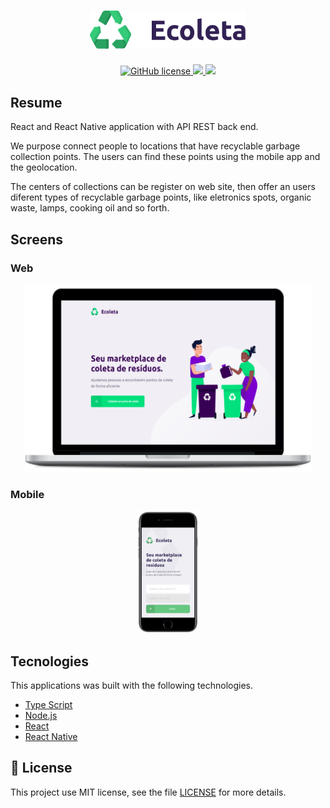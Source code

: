 <h1 align="center">
<img src="web/src/assets/logo.svg" width="250px" />
</h1>

<p align="center">
    <a href="https://github.com/ArielKollross/Ecoleta/blob/master/LICENSE">
        <img alt="GitHub license" 
        src="https://github.com/ArielKollross/Ecoleta/blob/master/LICENSE?color=sucess">
    </a>
	<a href="https://github.com/ArielKollross/Ecoleta">
	    <img src="https://img.shields.io/badge/author-ArielKollross-purple">
	</a>
    <a href="https://github.com/ArielKollross/Ecoleta/search?l=typescript">
	    <img src="https://img.shields.io/badge/made%20with-TypeScript-blue">
	</a>
</p>

## Resume

React and React Native application with API REST back end. 

We purpose connect people to locations that have recyclable garbage collection points. The users can find these points using the mobile app and the geolocation.

The centers of collections can be register on web site, then offer an users diferent types of recyclable garbage points, like eletronics spots, organic waste, lamps, cooking oil and so forth.


## Screens

### Web

<p align="center">
  <img width="460" height="300" src="img/webfront.png">
</p>

### Mobile

<p align="center">
  <img width="100"" src="img/cell.png">
</p>

## Tecnologies

This applications was built with the following technologies.

- [Type Script](https://www.typescriptlang.org/)
- [Node.js](https://nodejs.org/en/)
- [React](https://reactjs.org)
- [React Native](https://facebook.github.io/react-native/)

## :memo: License

This project use MIT license, see the file [LICENSE](LICENSE) for more details.